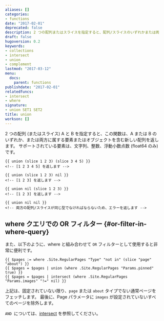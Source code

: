 ```yaml
---
aliases: []
categories:
- functions
date: "2017-02-01"
deprecated: false
description: 2 つの配列またはスライスを指定すると、配列/スライスのいずれかまたは両方に属する要素またはオブジェクトを含む新しい配列を返します。
draft: false
hugoversion: 0.2
keywords:
- collections
- intersect
- union
- complement
lastmod: "2017-03-12"
menu:
  docs:
    parent: functions
publishdate: "2017-02-01"
relatedfuncs:
- intersect
- where
signature:
- union SET1 SET2
title: union
workson: []
---
```


2 つの配列 (またはスライス) A と B を指定すると、この関数は、A または B のいずれか、または両方に属する要素またはオブジェクトを含む新しい配列を返します。 サポートされている要素は、文字列、整数、浮動小数点数 (float64 のみ) です。

```go-html-template
{{ union (slice 1 2 3) (slice 3 4 5) }}
<!-- [1 2 3 4 5] を返します -->

{{ union (slice 1 2 3) nil }}
<!-- [1 2 3] を返します -->

{{ union nil (slice 1 2 3) }}
<!-- [1 2 3] を返します -->

{{ union nil nil }}
<!-- 両方の配列/スライスが同じ型でなければならないため、エラーを返します -->
```

## where クエリでの OR フィルター {#or-filter-in-where-query}

また、以下のように、where と組み合わせて `OR` フィルターとして使用すると非常に便利です。

```go-html-template
{{ $pages := where .Site.RegularPages "Type" "not in" (slice "page" "about") }}
{{ $pages = $pages | union (where .Site.RegularPages "Params.pinned" true) }}
{{ $pages = $pages | intersect (where .Site.RegularPages "Params.images" "!=" nil) }}
```

上記は、固定されていない限り、`page` または `about` タイプでない通常ページをフェッチします。 最後に、Page パラメータに `images` が設定されていないすべてのページを除外します。

`AND `については、[intersect](/functions/intersect) を参照してください。
